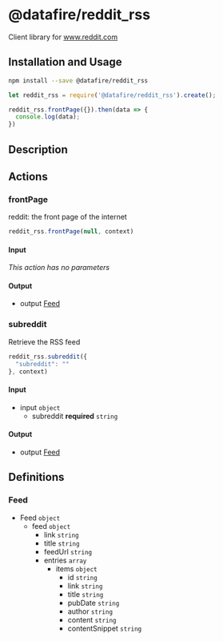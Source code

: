 # @datafire/reddit_rss

Client library for www.reddit.com

## Installation and Usage
```bash
npm install --save @datafire/reddit_rss
```
```js
let reddit_rss = require('@datafire/reddit_rss').create();

reddit_rss.frontPage({}).then(data => {
  console.log(data);
})
```

## Description



## Actions

### frontPage
reddit: the front page of the internet


```js
reddit_rss.frontPage(null, context)
```

#### Input
*This action has no parameters*

#### Output
* output [Feed](#feed)

### subreddit
Retrieve the RSS feed


```js
reddit_rss.subreddit({
  "subreddit": ""
}, context)
```

#### Input
* input `object`
  * subreddit **required** `string`

#### Output
* output [Feed](#feed)



## Definitions

### Feed
* Feed `object`
  * feed `object`
    * link `string`
    * title `string`
    * feedUrl `string`
    * entries `array`
      * items `object`
        * id `string`
        * link `string`
        * title `string`
        * pubDate `string`
        * author `string`
        * content `string`
        * contentSnippet `string`



